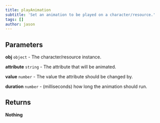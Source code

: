 ```yaml
---
title: playAnimation
subtitle: 'Set an animation to be played on a character/resource.'
tags: []
author: jason
---
```


## Parameters
**obj** `object` - The character/resource instance.

**attribute** `string` - The attribute that will be animated.

**value** `number` - The value the attribute should be changed by.

**duration** `number` - (milliseconds) how long the animation should run.

## Returns
**Nothing**
